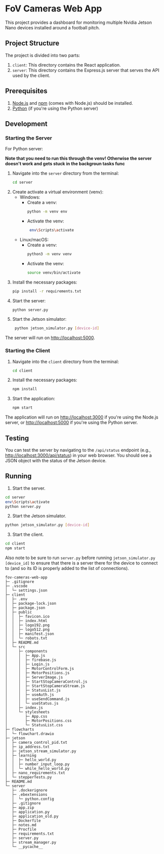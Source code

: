 # FoV Cameras Web App

This project provides a dashboard for monitoring multiple Nvidia Jetson Nano devices installed around a football pitch.

## Project Structure

The project is divided into two parts:

1. `client`: This directory contains the React application.
2. `server`: This directory contains the Express.js server that serves the API used by the client.

## Prerequisites

1. [Node.js](https://nodejs.org/en/download/) and [npm](https://www.npmjs.com/get-npm) (comes with Node.js) should be installed.
2. [Python](https://www.python.org/downloads/) (if you're using the Python server)

## Development

### Starting the Server

<!-- For Node.js server:

1. Navigate into the `server` directory from the terminal:
    ```bash
    cd server
    ```
2. Install the necessary packages:
    ```bash
    npm install
    ```
3. Start the server:
    ```bash
    node server.js
    ```

The server will run on [http://localhost:3000](http://localhost:3000). -->

For Python server:

**Note that you need to run this through the venv! Otherwise the server doesn't work and gets stuck in the backgroun tasks func**

1. Navigate into the `server` directory from the terminal:
    ```bash
    cd server
    ```
2. Create activate a virtual environment (venv):
   - Windows:
     - Create a venv:
         ```bash
        python -m venv env
        ```
      - Activate the venv:
        ```bash
         env\Scripts\activate
        ```
    - Linux/macOS:
      - Create a venv:
        ```bash
        python3 -m venv venv
        ```
      - Activate the venv:
        ```bash
        source venv/bin/activate
        ```
3. Install the necessary packages:
    ```bash
    pip install -r requirements.txt
    ```
4. Start the server:
    ```bash
    python server.py
    ```
5. Start the Jetson simulator:
   ```bash
    python jetson_simulator.py [device-id]
    ```

The server will run on [http://localhost:5000](http://localhost:5000).

### Starting the Client

1. Navigate into the `client` directory from the terminal:
    ```bash
    cd client
    ```
2. Install the necessary packages:
    ```bash
    npm install
    ```
3. Start the application:
    ```bash
    npm start
    ```

The application will run on [http://localhost:3000](http://localhost:3000) if you're using the Node.js server, or [http://localhost:5000](http://localhost:5000) if you're using the Python server.

## Testing

You can test the server by navigating to the `/api/status` endpoint (e.g., [http://localhost:3000/api/status](http://localhost:3000/api/status)) in your web browser. You should see a JSON object with the status of the Jetson device.

## Running 

1. Start the server.
```bash
cd server
env\Scripts\activate
python server.py
```

2. Start the Jetson simulator.
```bash
python jetson_simulator.py [device-id]
```

3. Start the client.
```bash
cd client
npm start
```

Also note to be sure to run `server.py` before running `jetson_simulator.py [device_id]` to 
ensure that there is a server there for the device to connect to (and so its ID is properly 
added to the list of connections).
```
fov-cameras-web-app
├─ .gitignore
├─ .vscode
│  └─ settings.json
├─ client
│  ├─ .env
│  ├─ package-lock.json
│  ├─ package.json
│  ├─ public
│  │  ├─ favicon.ico
│  │  ├─ index.html
│  │  ├─ logo192.png
│  │  ├─ logo512.png
│  │  ├─ manifest.json
│  │  └─ robots.txt
│  ├─ README.md
│  └─ src
│     ├─ components
│     │  ├─ App.js
│     │  ├─ firebase.js
│     │  ├─ Login.js
│     │  ├─ MotorControlForm.js
│     │  ├─ MotorPositions.js
│     │  ├─ ServerImage.js
│     │  ├─ StartStopCameraControl.js
│     │  ├─ StartStopCameraStream.js
│     │  ├─ StatusList.js
│     │  ├─ useAuth.js
│     │  ├─ useSendCommand.js
│     │  └─ useStatus.js
│     ├─ index.js
│     └─ stylesheets
│        ├─ App.css
│        ├─ MotorPositions.css
│        └─ StatusList.css
├─ flowcharts
│  └─ flowchart.drawio
├─ jetson
│  ├─ camera_control_pid.txt
│  ├─ ip_address.txt
│  ├─ jetson_stream_simulator.py
│  ├─ learning
│  │  ├─ hello_world.py
│  │  ├─ number_input_loop.py
│  │  └─ while_hello_world.py
│  ├─ nano_requirements.txt
│  └─ stepperTests.py
├─ README.md
└─ server
   ├─ .dockerignore
   ├─ .ebextensions
   │  └─ python.config
   ├─ .gitignore
   ├─ app.zip
   ├─ application.py
   ├─ application_old.py
   ├─ Dockerfile
   ├─ notes.md
   ├─ Procfile
   ├─ requirements.txt
   ├─ server.py
   ├─ stream_manager.py
   └─ __pycache__

```